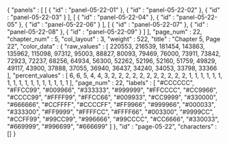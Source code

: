 {
  "panels" : [
    [
      {
        "id" : "panel-05-22-01"
      },
      {
        "id" : "panel-05-22-02"
      },
      {
        "id" : "panel-05-22-03"
      }
    ],
    [
      {
        "id" : "panel-05-22-04"
      },
      {
        "id" : "panel-05-22-05"
      },
      {
        "id" : "panel-05-22-06"
      }
    ],
    [
      {
        "id" : "panel-05-22-07"
      },
      {
        "id" : "panel-05-22-08"
      },
      {
        "id" : "panel-05-22-09"
      }
    ]
  ],
  "page_num" : 22,
  "chapter_num" : 5,
  "col_layout" : 3,
  "weight" : 522,
  "title" : "Chapter 5, Page 22",
  "color_data" : {
    "raw_values" : [
      220553,
      216539,
      181454,
      143863,
      135962,
      115098,
      97312,
      95003,
      88827,
      80093,
      79469,
      76000,
      73911,
      73842,
      72923,
      72237,
      68256,
      64934,
      56300,
      52262,
      52196,
      52160,
      51759,
      49829,
      49117,
      43900,
      37888,
      37055,
      36940,
      36437,
      34240,
      34053,
      33798,
      33366
    ],
    "percent_values" : [
      6,
      6,
      5,
      4,
      4,
      3,
      2,
      2,
      2,
      2,
      2,
      2,
      2,
      2,
      2,
      2,
      2,
      1,
      1,
      1,
      1,
      1,
      1,
      1,
      1,
      1,
      1,
      1,
      1,
      1,
      1,
      1,
      1,
      1
    ],
    "page_num" : 22,
    "labels" : [
      "#CCCCCC",
      "#FFCC99",
      "#009966",
      "#333333",
      "#999999",
      "#FFCCCC",
      "#CC9966",
      "#CCCC99",
      "#FFFF99",
      "#FFCC66",
      "#009933",
      "#CC9999",
      "#330000",
      "#666666",
      "#CCFFFF",
      "#CCCCFF",
      "#FF9966",
      "#999966",
      "#000033",
      "#333300",
      "#FF9999",
      "#FFFFCC",
      "#FFFF66",
      "#003300",
      "#9999CC",
      "#CCFF99",
      "#99CC99",
      "#996666",
      "#99CCCC",
      "#CC6666",
      "#330033",
      "#669999",
      "#996699",
      "#666699"
    ]
  },
  "id" : "page-05-22",
  "characters" : []
}
